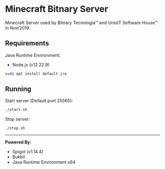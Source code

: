 # Minecraft Bitnary Server
Minecraft Server used by Bitnary Tecnologia™ and UnioIT Software House™ in Nov/2019.

## Requirements
Java Runtime Environment:
- Node.js (v12.22.9)
```sh
sudo apt install default-jre
```

## Running
Start server (Default port 25565):
```sh
./start.sh
```

Stop server:
```sh
./stop.sh
```

---

**Powered By**:
- Spigot (v1.14.4)
- Bukkit
- Java Runtime Environment x64
